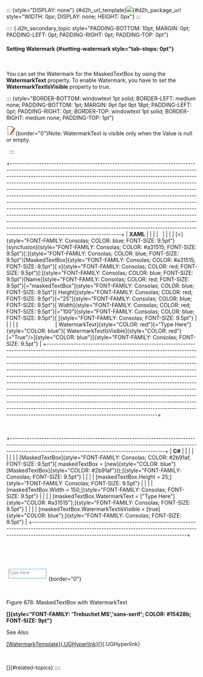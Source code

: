 ::: {style="DISPLAY: none"}
[](ms-xhelp:///?Id=d2h_url_template){#d2h_url_template}![](!package_url!){#d2h_package_url style="WIDTH: 0px; DISPLAY: none; HEIGHT: 0px"}
:::

:::: {.d2h_secondary_topic style="PADDING-BOTTOM: 10pt; MARGIN: 0pt; PADDING-LEFT: 0pt; PADDING-RIGHT: 0pt; PADDING-TOP: 0pt"}
#### Setting Watermark {#setting-watermark style="tab-stops: 0pt"}

 

You can set the Watermark for the MaskedTextBox by using the **WatermarkText** property. To enable Watermark, you have to set the **WatermarkTextIsVisible** property to true.

::: {style="BORDER-BOTTOM: windowtext 1pt solid; BORDER-LEFT: medium none; PADDING-BOTTOM: 1pt; MARGIN: 9pt 0pt 9pt 18pt; PADDING-LEFT: 0pt; PADDING-RIGHT: 0pt; BORDER-TOP: windowtext 1pt solid; BORDER-RIGHT: medium none; PADDING-TOP: 1pt"}
 

![](ImagesExt/image30_5.jpg){border="0"}Note: WatermarkText is visible only when the Value is null or empty.

 
:::

+---------------------------------------------------------------------------------------------------------------------------------------------------------------------------------------------------------------------------------------------------------------------------------------------------------------------------------------------------------------------------------------------------------------------------------------------------------------------------------------------------------------------------------------------------------------------------------------------------------------------------------------------------------------------------------------------------------------------------------------------------------------------------------------------------------------------------------------------------------------------------------------------------------------------------------------+
| **XAML**                                                                                                                                                                                                                                                                                                                                                                                                                                                                                                                                                                                                                                                                                                                                                                                                                                                                                                                              |
|                                                                                                                                                                                                                                                                                                                                                                                                                                                                                                                                                                                                                                                                                                                                                                                                                                                                                                                                       |
|                                                                                                                                                                                                                                                                                                                                                                                                                                                                                                                                                                                                                                                                                                                                                                                                                                                                                                                                       |
|                                                                                                                                                                                                                                                                                                                                                                                                                                                                                                                                                                                                                                                                                                                                                                                                                                                                                                                                       |
| [\<]{style="FONT-FAMILY: Consolas; COLOR: blue; FONT-SIZE: 9.5pt"}[syncfusion]{style="FONT-FAMILY: Consolas; COLOR: #a31515; FONT-SIZE: 9.5pt"}[:]{style="FONT-FAMILY: Consolas; COLOR: blue; FONT-SIZE: 9.5pt"}[MaskedTextBox]{style="FONT-FAMILY: Consolas; COLOR: #a31515; FONT-SIZE: 9.5pt"}[ x]{style="FONT-FAMILY: Consolas; COLOR: red; FONT-SIZE: 9.5pt"}[:]{style="FONT-FAMILY: Consolas; COLOR: blue; FONT-SIZE: 9.5pt"}[Name]{style="FONT-FAMILY: Consolas; COLOR: red; FONT-SIZE: 9.5pt"}[=\"maskedTextBox\"]{style="FONT-FAMILY: Consolas; COLOR: blue; FONT-SIZE: 9.5pt"}[ Height]{style="FONT-FAMILY: Consolas; COLOR: red; FONT-SIZE: 9.5pt"}[=\"25\"]{style="FONT-FAMILY: Consolas; COLOR: blue; FONT-SIZE: 9.5pt"}[ Width]{style="FONT-FAMILY: Consolas; COLOR: red; FONT-SIZE: 9.5pt"}[=\"100\"]{style="FONT-FAMILY: Consolas; COLOR: blue; FONT-SIZE: 9.5pt"}[ ]{style="FONT-FAMILY: Consolas; FONT-SIZE: 9.5pt"} |
|                                                                                                                                                                                                                                                                                                                                                                                                                                                                                                                                                                                                                                                                                                                                                                                                                                                                                                                                       |
| [                         [ WatermarkText]{style="COLOR: red"}[=\"Type Here\"]{style="COLOR: blue"}[ WatermarkTextIsVisible]{style="COLOR: red"}[=\"True\"/\>]{style="COLOR: blue"}]{style="FONT-FAMILY: Consolas; FONT-SIZE: 9.5pt"}                                                                                                                                                                                                                                                                                                                                                                                                                                                                                                                                                                                                                                                                                                 |
+---------------------------------------------------------------------------------------------------------------------------------------------------------------------------------------------------------------------------------------------------------------------------------------------------------------------------------------------------------------------------------------------------------------------------------------------------------------------------------------------------------------------------------------------------------------------------------------------------------------------------------------------------------------------------------------------------------------------------------------------------------------------------------------------------------------------------------------------------------------------------------------------------------------------------------------+

 

+---------------------------------------------------------------------------------------------------------------------------------------------------------------------------------------------------------------------------+
| **C#**                                                                                                                                                                                                                    |
|                                                                                                                                                                                                                           |
|                                                                                                                                                                                                                           |
|                                                                                                                                                                                                                           |
| [MaskedTextBox]{style="FONT-FAMILY: Consolas; COLOR: #2b91af; FONT-SIZE: 9.5pt"}[ maskedTextBox = [new]{style="COLOR: blue"} [MaskedTextBox]{style="COLOR: #2b91af"}();]{style="FONT-FAMILY: Consolas; FONT-SIZE: 9.5pt"} |
|                                                                                                                                                                                                                           |
| [maskedTextBox.Height = 25;]{style="FONT-FAMILY: Consolas; FONT-SIZE: 9.5pt"}                                                                                                                                             |
|                                                                                                                                                                                                                           |
| [maskedTextBox.Width = 150;]{style="FONT-FAMILY: Consolas; FONT-SIZE: 9.5pt"}                                                                                                                                             |
|                                                                                                                                                                                                                           |
| [maskedTextBox.WatermarkText = [\"Type Here\"]{style="COLOR: #a31515"};]{style="FONT-FAMILY: Consolas; FONT-SIZE: 9.5pt"}                                                                                                 |
|                                                                                                                                                                                                                           |
| [maskedTextBox.WatermarkTextIsVisible = [true]{style="COLOR: blue"};]{style="FONT-FAMILY: Consolas; FONT-SIZE: 9.5pt"}                                                                                                    |
+---------------------------------------------------------------------------------------------------------------------------------------------------------------------------------------------------------------------------+

 

 

![](ImagesExt/image30_226.png){border="0"}

 

Figure 678: MaskedTextBox with WatermarkText

**[]{style="FONT-FAMILY: 'Trebuchet MS','sans-serif'; COLOR: #15428b; FONT-SIZE: 9pt"}** 

See Also

[[WatermarkTemplate]{.UGHyperlink}](ms-xhelp:///?Id=390425ba-daa6-4235-a752-b25e9c2018e8)[]{.UGHyperlink}

 

[]{#related-topics}
::::
